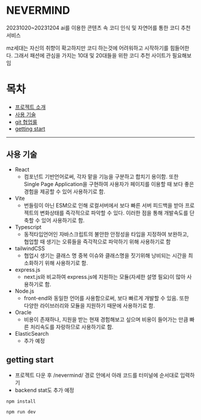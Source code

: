 # NEVERMIND
20231020~20231204
ai를 이용한 콘텐츠 속 코디 인식 및 자연어를 통한 코디 추천 서비스

mz세대는 자신의 취향이 확고하지만 코디 하는것에 어려워하고 시작하기를 힘들어한다. 그래서 패션에 관심을 가지는 10대 및 20대들을 위한 코디 추천 사이트가 필요해보임

# 목차 
- [프로젝트 소개](#NEVERMIND)
- [사용 기술](#사용-기술)
- [git 협업룰](docs/projectRules.md)
- [getting start](#getting-start)

---

## 사용 기술
- React
  - 컴포넌트 기반언어로써, 각자 맡을 기능을 구분하고 합치기 용이함. 또한 Single Page Application을 구현하여 사용자가 페이지를 이용할 때 보다 좋은 경험을 제공할 수 있어 사용하기로 함.
- Vite
  - 번들링이 아닌 ESM으로 인해 로컬서버에서 보다 빠른 서버 피드백을 받아 프로젝트의 변화상태를 즉각적으로 파악할 수 있다. 이러한 점을 통해 개발속도를 단축할 수 있어 사용하기로 함.
- Typescript
  - 동적타입언어인 자바스크립트의 불안한 안정성을 타입을 지정하여 보완하고, 협업할 때 생기는 오류들을 즉각적으로 파악하기 위해 사용하기로 함 
- tailwindCSS
  - 협업시 생기는 클래스 명 중복 이슈와 클래스명을 짓기위해 낭비되는 시간을 최소화하기 위해 사용하기로 함.
- express.js
  - next.js와 비교하여 express.js에 지원하는 모듈(자세한 설명 필요)이 많아 사용하기로 함.
- Node.js
  - front-end와 동일한 언어를 사용함으로써, 보다 빠르게 개발할 수 있음. 또한 다양한 라이브러리와 모듈을 지원하기 때문에 사용하기로 함.
- Oracle
  - 비용이 존재하나, 지원을 받는 현재 경험해보고 싶으며 비용이 들어가는 만큼 빠른 처리속도를 자랑하므로 사용하기로 함.
- ElasticSearch
  - 추가 예정
  
## getting start
- 프로젝트 다운 후 /nevermind/ 경로 안에서 아래 코드를 터미널에 순서대로 입력하기
- backend stat도 추가 예정
```
npm install
```
```
npm run dev
```
